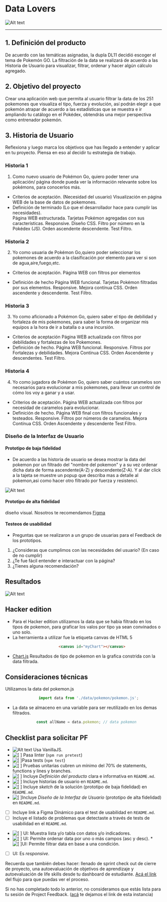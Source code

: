# Data Lovers

![Alt text](src/img/Banner.png)

***

## 1. Definición del producto

De acuerdo con las temáticas asignadas, la dupla DL11 decidió escoger el tema de Pokemón GO. La filtración de la data se realizará de acuerdo a las Historia de Usuario para visualizar, filtrar, ordenar y hacer algún cálculo agregado.

## 2. Objetivo del proyecto

Crear una aplicación web que permita al usuario filtrar la data de los 251 pokemones que visualiza el tipo, fuerza y evolución, así podrán elegir a que pokemón atrapar de acuerdo a las estadísticas que se muestra e ir ampliando tu catálogo en el Pokédex, obtendrás una mejor perspectiva como entrenador pokemón.

## 3. Historia de Usuario

Reflexiona y luego marca los objetivos que has llegado a entender y aplicar en tu proyecto. Piensa en eso al decidir tu estrategia de trabajo.

### Historia 1


1. Como nuevo usuario de Pokémon Go, quiero poder tener una aplicación/ página donde pueda ver la información relevante sobre los pokémons, para conocerlos más.
* Criterios de aceptación. (Necesidad del usuario)
Visualización en página WEB de la base de datos de pokemones.
* Definición de terminado  (Lo que el desarrollador hace para cumplir las necesidades).          
 Página WEB estructurada.
Tarjetas Pokémon agregadas con sus características.
Responsive.
Diseño CSS.
Filtro por número en la Pokédex (JS).
Orden ascendente descendente.
Test Filtro.


### Historia 2

2. Yo como usuaria de Pokémon Go,quiero poder seleccionar los pokemones de acuerdo a la clasificación por elemento para ver si son de agua,aire,fuego,etc.
* Criterios de aceptación.
Página WEB con filtros por elementos
       
* Definición de hecho
Página WEB funcional.
Tarjetas Pokémon filtradas por sus elementos.
Responsive.
Mejora contínua CSS.
Orden ascendente y descendente.
Test Filtro.

### Historia 3

3. Yo como aficionado a Pokémon Go, quiero saber el tipo de debilidad y fortaleza de mis pokemones, para saber la forma de organizar mis equipos a la hora de ir a batalla o a una incursión.
* Criterios de aceptación
Página WEB actualizada con filtros por debilidades y fortalezas de los Pokemones.
* Definición de hecho.
Página WEB funcional.
Responsive.
Filtros por Fortalezas y debilidades.
Mejora Contínua CSS.
Orden Ascendente y descendentes.
Test Filtro.


### Historia 4

4. Yo como jugadora de Pokémon Go, quiero saber cuántos caramelos son necesarios para evolucionar a mis pokemones, para llevar un control de cómo los voy a ganar y a usar.
* Criterios de aceptación.
Página WEB actualizada con filtros por necesidad de caramelos para evolucionar.
* Definición de hecho.
Página WEB final con filtros funcionales y testeados.
Responsive.
Filtros por números de caramelos.
Mejora Contínua CSS.
Orden Ascendente y descendente
Test Filtro.

### Diseño de la Interfaz de Usuario

#### Prototipo de baja fidelidad

* De acuerdo a las historia de usuario se desea mostrar la data del pokemon por un filtrado del "nombre del pokemon" y a su vez ordenar dicha data de forma ascendente(A-Z) y descendente(Z-A). Y al dar click a la tajeta se muestre un popup que describa mas a detalle al pokemon,asi como hacer otro filtrado por fuerza y resistenci.

![Alt text](src/img/prototipo_baja.png)

#### Prototipo de alta fidelidad


diseño visual. Nosotros te recomendamos [Figma](https://www.figma.com/)

#### Testeos de usabilidad
* Preguntas que se realizaron a un grupo de usuarias para el Feedback de los prototipos.
1. ¿Consideras que cumplimos con las necesidades del usuario? (En caso de no cumplir) 
2. ¿Te fue fácil entender e interactuar con la página?
3. ¿Tienes alguna recomendación?

## Resultados

![Alt text](src/img/test.png)

## Hacker edition
* Para el Hacker edition utilizamos la data que se habia filtrado en los tipos de pokemon, para graficar los valos por tipo ya sean convinados o uno solo. 
* La herramienta a utilizar fue la etiqueta canvas de HTML 5
```html
                        <canvas id="myChart"></canvas>
```

* [Chart.js](https://www.chartjs.org/)
Resultados de tipo de pokemon en la grafica constrida con la data filtrada.

## Consideraciones técnicas

Utilizamos la data del pokemon.js

```js
               import data from './data/pokemon/pokemon.js';
```
* La data se almaceno en una variable para ser reutilizado en los demas filtrados.
```js
              const allName = data.pokemon; // data pokemon
```

## Checklist para solicitar PF

* ![Alt text](src/img/check.png) Usa VanillaJS.
* ![\[ \]](src/img/check.png) Pasa linter (`npm run pretest`)
* ![\[ \] ](src/img/check.png)Pasa tests (`npm test`)
* ![\[ \]](src/img/check.png) Pruebas unitarias cubren un mínimo del 70% de statements, functions y
  lines y branches.
* ![\[ \]](src/img/check.png) Incluye _Definición del producto_ clara e informativa en `README.md`.
* ![\[ \]](src/img/check.png) Incluye historias de usuario en `README.md`.
* ![\[ \]](src/img/check.png) Incluye _sketch_ de la solución (prototipo de baja fidelidad) en
  `README.md`.
* ![\[ \] ](src/img/check.png)Incluye _Diseño de la Interfaz de Usuario_ (prototipo de alta fidelidad)
  en `README.md`.
* [ ] Incluye link a Figma Dinámico para el test de usabilidad en `README.md`.
* [ ] Incluye el listado de problemas que detectaste a través de tests de
  usabilidad en el `README.md`.
* ![\[ \]](src/img/check.png) UI: Muestra lista y/o tabla con datos y/o indicadores.
* ![\[ \]](src/img/check.png) UI: Permite ordenar data por uno o más campos (asc y desc).
*![ \[ \] ](src/img/check.png)UI: Permite filtrar data en base a una condición.
* [ ] UI: Es _responsive_.

Recuerda que también debes hacer: llenado de sprint check out de cierre de proyecto, una autoevaluación de objetivos de aprendizaje y autoevaluación de life skills desde tu dashboard de estudiante. [Acá el link](https://coda.io/d/_deHfHkTC743/Como-lograras-aprender-DEV_sumg1#_lu6qL) del flujo para que puedas ver el proceso.

Si no has completado todo lo anterior, no consideramos que estás lista para tu sesión de Project Feedback. ([acá](https://coda.io/d/_deHfHkTC743/Project-Feedback_suLH5) te dejamos el link de esta instancia)
